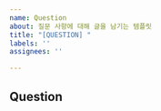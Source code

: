 ```yaml
---
name: Question
about: 질문 사항에 대해 글을 남기는 템플릿
title: "[QUESTION] "
labels: ''
assignees: ''

---
```


## Question
